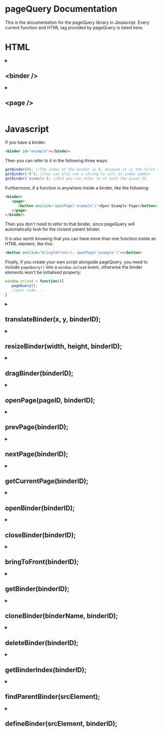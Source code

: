 # pageQuery Documentation
This is the documentation for the pageQuery library in Javascript. Every current function and HTML tag provided by pageQuery is listed here.
# HTML

<details>
<summary><h2>&lt;binder /&gt</h2></summary>
pageQuery works by using a bespoke element called the binder element:
  
```HTML
<binder>...content...</binder>
```
All binder elements must contain at least one `<page />` element.

<hr />

You can include event listeners in binder elements:
```HTML
<binder onclick="openPage('binderclickers')"></binder>
```

### Attributes:
- __`id=""`__

Specify a unique __id__ to refer to the binder. Specifying an __id__ makes it easier to manipulate from outside of the binder object (otherwise you can use the binder's index).

- __`x=""`__ and __`y=""`__

Specify __X__ and __Y__ attributes to define the binder's position at startup. A __%__ sign positions it relative to the page.

- __`width=""`__ and __`height=""`__

Specify __width__ and __height__ attributes to define the binder's dimensions at startup. A __%__ sign resizes it relative to the page.

- __`hidden`__

Specify __hidden__ to hide the binder at startup.

- __`class=""`__

Specify __class__ the same as normal HTML elements to refer to the binder or to style it with CSS.

- __`style=""`__

Specify __style__ the same as normal HTML elements to style it with CSS.

</details>

<details>
<summary><h2>&lt;page /&gt</h2></summary>
  
Every binder contains at least one page element:
```HTML
<page>...content...</page>
```
Binders may contain as many pages as you wish, though only one page can be displayed at a time. Pages can contain any HTML code that you choose, and you can open a different page by using the functions `openPage()`, `prevPage()`, and `nextPage`.

### Attributes:
- __`id=""`__

Specify a unique __id__ for a page, to make it easier to refer to that page (for instance, when using the `openPage()` function).

</details>

# Javascript

If you have a binder:
```html
<binder id="example"></binder>
```
Then you can refer to it in the following three ways:
```javascript
getBinder(0); //The index of the binder is 0, because it is the first one in the document
getBinder('0'); //You can also use a string to call an index number
getBinder('example'); //And you can refer to it with the given ID
```
Furthermore, if a function is anywhere inside a binder, like the following:
```html
<binder>
   <page>
      <button onclick="openPage('example')">Open Example Page</button>
   </page>
</binder>
```
Then you don't need to refer to that binder, since pageQuery will automatically look for the closest parent binder.

It is also worth knowing that you can have more than one function inside an HTML element, like this:
```html
<button onclick="bringToFront(); openPage('example')"></button>
```

Finally, if you create your own script alongside pageQuery, you need to include `pageQuery()` into a `window.onload` event, otherwise the binder elements won't be initialised properly:
```javascript
window.onload = function(){
   pageQuery();
   //your code....
}
```

<details>
<summary><h2>translateBinder(x, y, binderID);</h2></summary>

> __x:__ string or number (optional)
> 
> __y:__ string or number (optional)
> 
> __binderID:__ string, number or Object (optional)

Reposition a binder on the screen according to specified __X__ and __Y__ coordinates. You may format those coordinates as a string - a __%__ sign repositions a binder relative to the page.

If an __X__ or __Y__ coordinate isn't specified, then the relative __X__ and __Y__ coordinate will remain the same.

If __binderID__ isn't specified, then the function will be carried out on the parent binder (if there is one).
</details>

<details>
<summary><h2>resizeBinder(width, height, binderID);</h2></summary>

> __width:__ string or number (optional)
> 
> __height:__ string or number (optional)
> 
> __binderID:__ string, number or Object (optional)

Resize a binder according to specified __width__ and __height__ coordinates. You may format those coordinates as a string - a __%__ sign resizes a binder relative to the page.

If a __width__ or __height__ coordinate isn't specified, then the relative __width__ and __height__ coordinate will remain the same.

If __binderID__ isn't specified, then the function will be carried out on the parent binder (if there is one).
</details>

<details>
<summary><h2>dragBinder(binderID);</h2></summary>

> __binderID:__ string, number or Object (optional)

Drag a binder around the screen based on the cursor position.

If __binderID__ isn't specified, then the function will be carried out on the parent binder (if there is one).

<hr />

Generally, `dragBinder()` should be used in an `onmousedown` event, like the following example which uses an `<img />` element:

```HTML
<img src="icon.png" onmousedown="dragBinder()">
```

</details>

<details>
<summary><h2>openPage(pageID, binderID);</h2></summary>

> __pageID:__ string or number
>
> __binderID:__ string, number or Object (optional)

Open a specified  __pageID__ within a binder. __pageID__ works similar to __binderID__:

```javascript
openPage(0); //The index of the page is 0, because it is the first one in the binder
openPage('0'); //You can also use a string to call an index number
openPage('example'); //And you can refer to it with the given ID
```

If __binderID__ isn't specified, then the function will be carried out on the parent binder (if there is one).

<hr />

Example usage which opens the "cat" page in the "animals" binder:
```HTML
<a onclick="openPage('cat', 'animals')"></a>
```

</details>

<details>
<summary><h2>prevPage(binderID);</h2></summary>

> __binderID:__ string, number or Object (optional)

Opens the page at the previous index within a binder. The function will stop working at index 0, since there are no earlier pages.

If __binderID__ isn't specified, then the function will be carried out on the parent binder (if there is one).
</details>

<details>
<summary><h2>nextPage(binderID);</h2></summary>

> __binderID:__ string, number or Object (optional)

Opens the page at the next index within a binder. The function will stop working at the final index, since there are no later pages.

If __binderID__ isn't specified, then the function will be carried out on the parent binder (if there is one).
</details>

<details>
<summary><h2>getCurrentPage(binderID);</h2></summary>

> __binderID:__ string, number or Object (optional)

Returns the index of the page which is currently displayed in the binder.

If __binderID__ isn't specified, then the function will be carried out on the parent binder (if there is one).

</details>

<details>
<summary><h2>openBinder(binderID);</h2></summary>

> __binderID:__ string, number or Object

Opens the specified binder.
</details>

<details>
<summary><h2>closeBinder(binderID);</h2></summary>

> __binderID:__ string, number or Object (optional)

Closes the specified binder.

If __binderID__ isn't specified, then the function will be carried out on the parent binder (if there is one).
</details>

<details>
<summary><h2>bringToFront(binderID);</h2></summary>

> __binderID:__ string, number or Object (optional)

Display the binder above all other binders.

If __binderID__ isn't specified, then the function will be carried out on the parent binder (if there is one).
</details>

<details>
<summary><h2>getBinder(binderID);</h2></summary>

> __binderID:__ string, number or Object

Returns the specified binder's object instance in Javascript.

<hr />

If you want to manipulate the binder directly, then you can store the binder object as a variable:
```javascript
let myBinder = getBinder("random-binder");
```

</details>

<details>
<summary><h2>cloneBinder(binderName, binderID);</h2></summary>

> __binderName:__ string (optional)
> 
> __binderID:__ string, number or Object (optional)

Clones the specified binder, all of its pages, and returns the object instance of the cloned binder. If the ID is already claimed by a different binder, then it will be given a unique ID.

If __binderID__ isn't specified, then the function will be carried out on the parent binder (if there is one).
</details>

<details>
<summary><h2>deleteBinder(binderID);</h2></summary>

> __binderName:__ string (optional)
> 
> __binderID:__ string, number or Object (optional)

Deletes the specified binder.

If __binderID__ isn't specified, then the function will be carried out on the parent binder (if there is one).
</details>


<details>
<summary><h2>getBinderIndex(binderID);</h2></summary>

> __binderID:__ string, number or Object

Returns the specified binder's index.

If __binderID__ isn't specified, then the function will be carried out on the parent binder (if there is one).

</details>

<details>
<summary><h2>findParentBinder(srcElement);</h2></summary>

> __srcElement:__ Object 

Returns the parent binder's index of any HTML element which is enclosed in a binder.
</details>

<details>
<summary><h2>defineBinder(srcElement, binderID);</h2></summary>

Lets you define a new binder based on an HTML element.

<hr />

This doesn't work yet.

</details>
